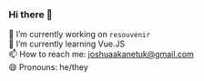 ### Hi there 👋

🔭 I’m currently working on `resouvenir` \
🌱 I’m currently learning Vue.JS \
📫 How to reach me: joshuaakanetuk@gmail.com \
😄 Pronouns: he/they
